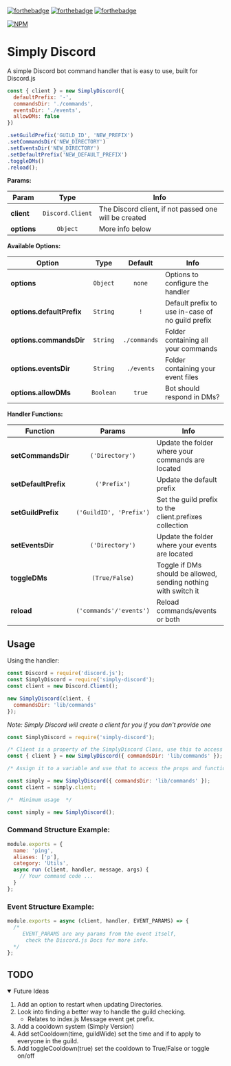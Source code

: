 [![forthebadge](https://forthebadge.com/images/badges/made-with-javascript.svg)](https://forthebadge.com)
[![forthebadge](https://forthebadge.com/images/badges/not-a-bug-a-feature.svg)](https://forthebadge.com)
[![forthebadge](https://forthebadge.com/images/badges/check-it-out.svg)](https://forthebadge.com)

[![NPM](https://nodei.co/npm/simply-discord.png)](https://nodei.co/npm/simply-discord/)

# Simply Discord

A simple Discord bot command handler that is easy to use, built for Discord.js

```js
const { client } = new SimplyDiscord({
  defaultPrefix: '-',
  commandsDir: './commands',
  eventsDir: './events',
  allowDMs: false
})

.setGuildPrefix('GUILD_ID', 'NEW_PREFIX')
.setCommandsDir('NEW_DIRECTORY')
.setEventsDir('NEW_DIRECTORY')
.setDefaultPrefix('NEW_DEFAULT_PREFIX')
.toggleDMs()
.reload();
```

**Params:**

| Param | Type | Info
| ------------- | :---: | ------------- |
| **client**  | `Discord.Client`  | The Discord client, if not passed one will be created
| **options**  | `Object`  | More info below

**Available Options:**

| Option | Type | Default | Info |
| ------------- | :---: | :---: | ------------- |
| **options**  | `Object`  | `none` | Options to configure the handler
| **options.defaultPrefix**  | `String`  | `!` | Default prefix to use in-case of no guild prefix
| **options.commandsDir**  | `String`  | `./commands` | Folder containing all your commands
| **options.eventsDir**  | `String`  | `./events` | Folder containing your event files
| **options.allowDMs**  | `Boolean`  | `true` | Bot should respond in DMs?

**Handler Functions:**

| Function | Params | Info |
| ------------- | :---: | ------------- |
| **setCommandsDir**  | `('Directory')`  | Update the folder where your commands are located |
| **setDefaultPrefix**  | `('Prefix')`  | Update the default prefix |
| **setGuildPrefix**  | `('GuildID', 'Prefix')`  | Set the guild prefix to the client.prefixes collection |
| **setEventsDir**  | `('Directory')`  | Update the folder where your events are located |
| **toggleDMs**  | `(True/False)`  | Toggle if DMs should be allowed, sending nothing with switch it |
| **reload**  | `('commands'/'events')`  | Reload commands/events or both |

## Usage

Using the handler:
```js
const Discord = require('discord.js');
const SimplyDiscord = require('simply-discord');
const client = new Discord.Client();

new SimplyDiscord(client, {
  commandsDir: 'lib/commands'
});
```
*Note: Simply Discord will create a client for you if you don't provide one*
```js
const SimplyDiscord = require('simply-discord');

/* Client is a property of the SimplyDiscord Class, use this to access the Discord Client */
const { client } = new SimplyDiscord({ commandsDir: 'lib/commands' });

/* Assign it to a variable and use that to access the props and functions */

const simply = new SimplyDiscord({ commandsDir: 'lib/commands' });
const client = simply.client;

/*  Minimum usage  */

const simply = new SimplyDiscord();
```

### Command Structure Example:

```js
module.exports = {
  name: 'ping',
  aliases: ['p'],
  category: 'Utils',
  async run (client, handler, message, args) {
    // Your command code ...
  }
};
```

### Event Structure Example:

```js
module.exports = async (client, handler, EVENT_PARAMS) => {
  /* 
     EVENT_PARAMS are any params from the event itself, 
      check the Discord.js Docs for more info.
  */ 
};
```
## TODO

<details open="open">
  <summary>Future Ideas</summary>
  <ol>
    <li>
      <a>Add an option to restart when updating Directories.</a>
    </li>
    <li>
      <a> Look into finding a better way to handle the guild checking.</a>
      <ul>
        <li><a> Relates to index.js Message event get prefix.</a></li>
      </ul>
    </li>
    <li><a>Add a cooldown system (Simply Version)</a></li>
    <li><a>Add setCooldown(time, guildWide) set the time and if to apply to everyone in the guild.</a></li>
    <li><a>Add toggleCooldown(true) set the cooldown to True/False or toggle on/off</a></li>
  </ol>
</details>
